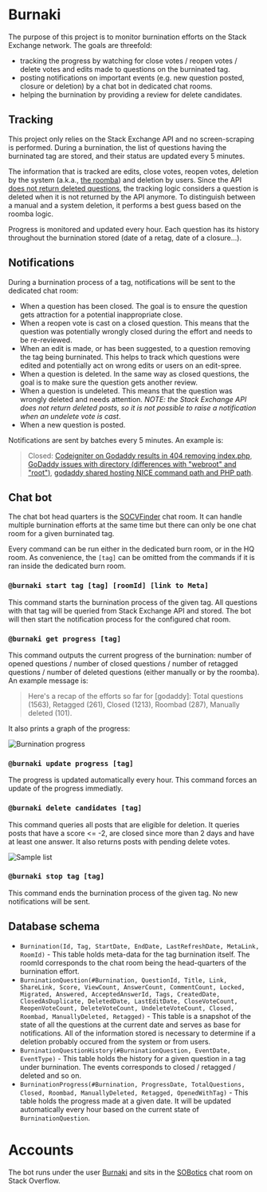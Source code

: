 # Burnaki

The purpose of this project is to monitor burnination efforts on the Stack Exchange network. The goals are threefold:

 - tracking the progress by watching for close votes / reopen votes / delete votes and edits made to questions on the burninated tag.
 - posting notifications on important events (e.g. new question posted, closure or deletion) by a chat bot in dedicated chat rooms.
 - helping the burnination by providing a review for delete candidates.

## Tracking

This project only relies on the Stack Exchange API and no screen-scraping is performed. During a burnination, the list of questions having the burninated tag are stored, and their status are updated every 5 minutes.

The information that is tracked are edits, close votes, reopen votes, deletion by the system (a.k.a., [the roomba](http://stackoverflow.com/help/roomba)) and deletion by users. Since the API [does not return deleted questions](http://stackapps.com/questions/1917/provide-a-way-to-retrieve-questions-and-answers-that-have-been-deleted), the tracking logic considers a question is deleted when it is not returned by the API anymore. To distinguish between a manual and a system deletion, it performs a best guess based on the roomba logic.

Progress is monitored and updated every hour. Each question has its history throughout the burnination stored (date of a retag, date of a closure...).

## Notifications

During a burnination process of a tag, notifications will be sent to the dedicated chat room:

 - When a question has been closed. The goal is to ensure the question gets attraction for a potential inappropriate close.
 - When a reopen vote is cast on a closed question. This means that the question was potentially wrongly closed during the effort and needs to be re-reviewed.
 - When an edit is made, or has been suggested, to a question removing the tag being burninated. This helps to track which questions were edited and potentially act on wrong edits or users on an edit-spree.
 - When a question is deleted. In the same way as closed questions, the goal is to make sure the question gets another review.
 - When a question is undeleted. This means that the question was wrongly deleted and needs attention. _NOTE: the Stack Exchange API does not return deleted posts, so it is not possible to raise a notification when an undelete vote is cast_.
 - When a new question is posted.

Notifications are sent by batches every 5 minutes. An example is:

> Closed: [Codeigniter on Godaddy results in 404 removing index.php](http://stackoverflow.com/q/20163488), [GoDaddy issues with directory (differences with "webroot" and "root")](http://stackoverflow.com/q/20528283), [godaddy shared hosting NICE command path and PHP path](http://stackoverflow.com/q/19869437). 

## Chat bot

The chat bot head quarters is the [SOCVFinder](http://chat.stackoverflow.com/rooms/111347/socvfinder) chat room. It can handle multiple burnination efforts at the same time but there can only be one chat room for a given burninated tag.

Every command can be run either in the dedicated burn room, or in the HQ room. As convenience, the `[tag]` can be omitted from the commands if it is ran inside the dedicated burn room.

### `@burnaki start tag [tag] [roomId] [link to Meta]`

This command starts the burnination process of the given tag. All questions with that tag will be queried from Stack Exchange API and stored. The bot will then start the notification process for the configured chat room.

### `@burnaki get progress [tag]`

This command outputs the current progress of the burnination: number of opened questions / number of closed questions / number of retagged questions / number of deleted questions (either manually or by the roomba). An example message is:

> Here's a recap of the efforts so far for [godaddy]: Total questions (1563), Retagged (261), Closed (1213), Roombad (287), Manually deleted (101).

It also prints a graph of the progress:

![Burnination progress](http://i.stack.imgur.com/O3TPr.png)

### `@burnaki update progress [tag]`

The progress is updated automatically every hour. This command forces an update of the progress immediatly.

### `@burnaki delete candidates [tag]`

This command queries all posts that are eligible for deletion. It queries posts that have a score <= -2, are closed since more than 2 days and have at least one answer. It also returns posts with pending delete votes.

![Sample list](http://i.stack.imgur.com/dUlb8.png)

### `@burnaki stop tag [tag]`

This command ends the burnination process of the given tag. No new notifications will be sent.

## Database schema

 - `Burnination(Id, Tag, StartDate, EndDate, LastRefreshDate, MetaLink, RoomId)` - This table holds meta-data for the tag burnination itself. The roomId corresponds to the chat room being the head-quarters of the burnination effort.
 - `BurninationQuestion(#Burnination, QuestionId, Title, Link, ShareLink, Score, ViewCount, AnswerCount, CommentCount, Locked, Migrated, Answered, AcceptedAnswerId, Tags, CreatedDate, ClosedAsDuplicate, DeletedDate, LastEditDate, CloseVoteCount, ReopenVoteCount, DeleteVoteCount, UndeleteVoteCount, Closed, Roombad, ManuallyDeleted, Retagged)` - This table is a snapshot of the state of all the questions at the current date and serves as base for notifications. All of the information stored is necessary to determine if a deletion probably occured from the system or from users.
 - `BurninationQuestionHistory(#BurninationQuestion, EventDate, EventType)` - This table holds the history for a given question in a tag under burnination. The events corresponds to closed / retagged / deleted and so on.
 - `BurninationProgress(#Burnination, ProgressDate, TotalQuestions, Closed, Roombad, ManuallyDeleted, Retagged, OpenedWithTag)` - This table holds the progress made at a given date. It will be updated automatically every hour based on the current state of `BurninationQuestion`.

# Accounts

The bot runs under the user [Burnaki](http://stackoverflow.com/users/6738757/burnaki) and sits in the [SOBotics](http://chat.stackoverflow.com/rooms/111347/sobotics) chat room on Stack Overflow.